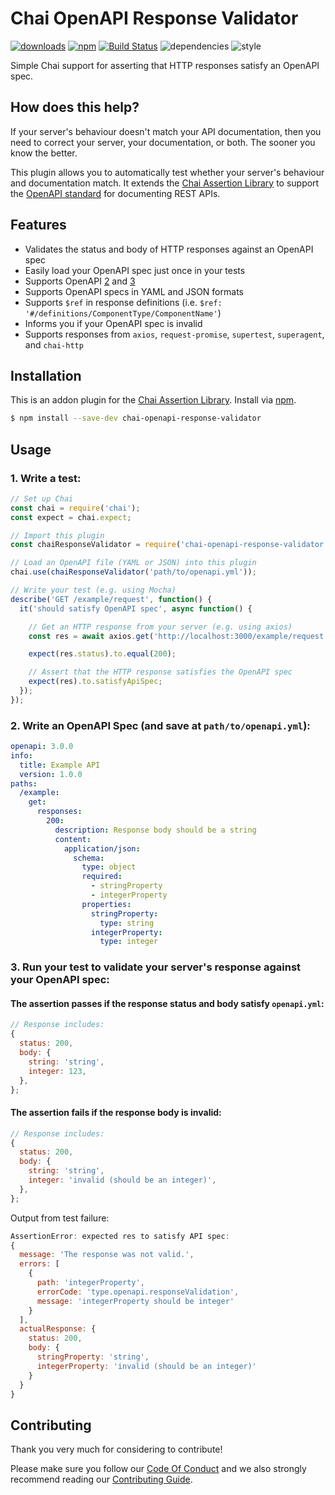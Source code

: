 # Chai OpenAPI Response Validator

[![downloads](https://img.shields.io/npm/dm/chai-openapi-response-validator)](https://www.npmjs.com/package/chai-openapi-response-validator)
[![npm](https://img.shields.io/npm/v/chai-openapi-response-validator.svg)](https://www.npmjs.com/package/chai-openapi-response-validator)
[![Build Status](https://travis-ci.com/RuntimeTools/chai-openapi-response-validator.svg?branch=master)](https://travis-ci.com/RuntimeTools/chai-openapi-response-validator)
![dependencies](https://img.shields.io/david/RuntimeTools/chai-openapi-response-validator)
![style](https://img.shields.io/badge/code%20style-airbnb-ff5a5f.svg)

Simple Chai support for asserting that HTTP responses satisfy an OpenAPI spec.

## How does this help?

If your server's behaviour doesn't match your API documentation, then you need to correct your server, your documentation, or both. The sooner you know the better.

This plugin allows you to automatically test whether your server's behaviour and documentation match. It extends the [Chai Assertion Library](https://www.chaijs.com/) to support the [OpenAPI standard](https://swagger.io/docs/specification/about/) for documenting REST APIs.

## Features
- Validates the status and body of HTTP responses against an OpenAPI spec
- Easily load your OpenAPI spec just once in your tests
- Supports OpenAPI [2](https://github.com/OAI/OpenAPI-Specification/blob/master/versions/2.0.md) and [3](https://github.com/OAI/OpenAPI-Specification/blob/master/versions/3.0.0.md)
- Supports OpenAPI specs in YAML and JSON formats
- Supports `$ref` in response definitions (i.e. `$ref: '#/definitions/ComponentType/ComponentName'`)
- Informs you if your OpenAPI spec is invalid
- Supports responses from `axios`, `request-promise`, `supertest`, `superagent`, and `chai-http`

## Installation
This is an addon plugin for the [Chai Assertion Library](http://chaijs.com). Install via [npm](http://npmjs.org).
```bash
$ npm install --save-dev chai-openapi-response-validator
```

## Usage

### 1. Write a test:

```javascript
// Set up Chai
const chai = require('chai');
const expect = chai.expect;

// Import this plugin
const chaiResponseValidator = require('chai-openapi-response-validator');

// Load an OpenAPI file (YAML or JSON) into this plugin
chai.use(chaiResponseValidator('path/to/openapi.yml'));

// Write your test (e.g. using Mocha)
describe('GET /example/request', function() {
  it('should satisfy OpenAPI spec', async function() {

    // Get an HTTP response from your server (e.g. using axios)
    const res = await axios.get('http://localhost:3000/example/request');

    expect(res.status).to.equal(200);

    // Assert that the HTTP response satisfies the OpenAPI spec
    expect(res).to.satisfyApiSpec;
  });
});
```

### 2. Write an OpenAPI Spec (and save at `path/to/openapi.yml`):
```yaml
openapi: 3.0.0
info:
  title: Example API
  version: 1.0.0
paths:
  /example:
    get:
      responses:
        200:
          description: Response body should be a string
          content:
            application/json:
              schema:
                type: object
                required:
                  - stringProperty
                  - integerProperty
                properties:
                  stringProperty:
                    type: string
                  integerProperty:
                    type: integer

```

### 3. Run your test to validate your server's response against your OpenAPI spec:

#### The assertion passes if the response status and body satisfy `openapi.yml`:

```javascript
// Response includes:
{
  status: 200,
  body: {
    string: 'string',
    integer: 123,
  },
};
```


#### The assertion fails if the response body is invalid:

```javascript
// Response includes:
{
  status: 200,
  body: {
    string: 'string',
    integer: 'invalid (should be an integer)',
  },
};
```

Output from test failure:

```javascript
AssertionError: expected res to satisfy API spec:
{
  message: 'The response was not valid.',
  errors: [
    {
      path: 'integerProperty',
      errorCode: 'type.openapi.responseValidation',
      message: 'integerProperty should be integer'
    }
  ],
  actualResponse: {
    status: 200,
    body: {
      stringProperty: 'string',
      integerProperty: 'invalid (should be an integer)'
    }
  }
}
```


## Contributing

Thank you very much for considering to contribute!

Please make sure you follow our [Code Of Conduct](https://github.com/openapi-chai/chai-openapi-response-validator/blob/master/CODE_OF_CONDUCT.md) and we also strongly recommend reading our [Contributing Guide](https://github.com/openapi-chai/chai-openapi-response-validator/blob/master/CONTRIBUTING.md).

